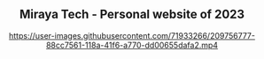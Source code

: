 <div align="center">

## Miraya Tech - Personal website of 2023



https://user-images.githubusercontent.com/71933266/209756777-88cc7561-118a-41f6-a770-dd00655dafa2.mp4



</div>
